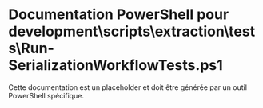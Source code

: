 # Documentation PowerShell pour development\scripts\extraction\tests\Run-SerializationWorkflowTests.ps1

Cette documentation est un placeholder et doit être générée par un outil PowerShell spécifique.
